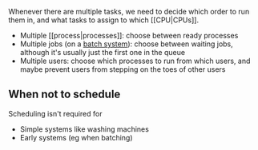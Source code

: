 Whenever there are multiple tasks, we need to decide which order to run them in, and what tasks to assign to which [[CPU|CPUs]].

- Multiple [[process|processes]]: choose between ready processes
- Multiple jobs (on a [batch system](https://en.wikipedia.org/wiki/Batch_processing)): choose between waiting jobs, although it's usually just the first one in the queue
- Multiple users: choose which processes to run from which users, and maybe prevent users from stepping on the toes of other users

## When not to schedule

Scheduling isn't required for
- Simple systems like washing machines
- Early systems (eg when batching)